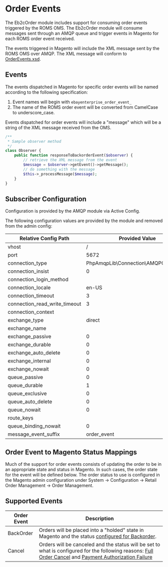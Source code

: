 # Order Events

The Eb2cOrder module includes support for consuming order events triggered by the ROMS OMS. The Eb2cOrder module will consume messages sent through an AMQP queue and trigger events in Magento for each ROMS order event received.

The events triggered in Magento will include the XML message sent by the ROMS OMS over AMQP. The XML message will conform to [OrderEvents.xsd](../xsd/OrderEvents.xsd).

## Events

The events dispatched in Magento for specific order events will be named according to the following specification:

1. Event names will begin with `ebayenterprise_order_event_`
2. The name of the ROMS order event will be converted from CamelCase to underscore_case.

Events dispatched for order events will include a "message" which will be a string of the XML message received from the OMS.

```php
/**
 * Sample observer method
 */
class Observer {
	public function responseToBackorderEvent($observer) {
		// retrieve the XML message from the event
		$message = $observer->getEvent()->getMessage();
		// do something with the message
		$this->_processMessage($message);
	}
}
```

## Subscriber Configuration

Configuration is provided by the AMQP module via Active Config.

The following configuration values are provided by the module and removed from the admin config:

| Relative Config Path | Provided Value |
|-----------------|-------------|
| vhost | / |
| port | 5672 |
| connection_type | PhpAmqpLib\Connection\AMQPConnection |
| connection_insist | 0 |
| connection_login_method |  |
| connection_locale | en-US |
| connection_timeout | 3 |
| connection_read_write_timeout | 3 |
| connection_context |  |
| exchange_type | direct |
| exchange_name |  |
| exchange_passive | 0 |
| exchange_durable | 0 |
| exchange_auto_delete | 0 |
| exchange_internal | 0 |
| exchange_nowait | 0 |
| queue_passive | 0 |
| queue_durable | 1 |
| queue_exclusive | 0 |
| queue_auto_delete | 0 |
| queue_nowait | 0 |
| route_keys |  |
| queue_binding_nowait | 0 |
| message_event_suffix | order_event |

## Order Event to Magento Status Mappings

Much of the support for order events consists of updating the order to be in an appropriate state and status in Magento. In such cases, the order state for the event will be defined below. The order status to use is configured in the Magento admin configuration under System -> Configuration -> Retail Order Management -> Order Management.

## Supported Events

| Order Event | Description |
|-------------|-------------|
| BackOrder   | Orders will be placed into a "holded" state in Magento and the status [configured for Backorder](#order-event-to-magento-status-mappings). |
| Cancel      | Orders will be canceled and the status will be set to what is configured for the following reasons: [Full Order Cancel](#order-event-to-magento-status-mappings) and [Payment Authorization Failure](#order-event-to-magento-status-mappings) |
